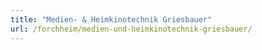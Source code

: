 ```yaml
---
title: "Medien- & Heimkinotechnik Griesbauer"
url: /forchheim/medien-und-heimkinotechnik-griesbauer/
---
```

